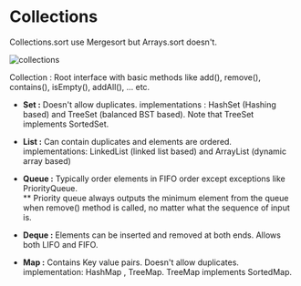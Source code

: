 # Collections

Collections.sort use Mergesort but Arrays.sort doesn't.

![collections](https://cdncontribute.geeksforgeeks.org/wp-content/uploads/java-collection.jpg)


Collection : Root interface with basic methods like add(), remove(), 
             contains(), isEmpty(), addAll(), ... etc.
 
+ **Set :** Doesn't allow duplicates.  implementations : HashSet (Hashing based) and TreeSet (balanced
      BST based). Note that TreeSet implements SortedSet.

+ **List :** Can contain duplicates and elements are ordered.
       implementations: LinkedList (linked list based) and
       ArrayList (dynamic array based)

+ **Queue :** Typically order elements in FIFO order except exceptions
        like PriorityQueue.  
        ** Priority queue always outputs the minimum element from the queue when remove() method is called, no matter what the sequence of input is.

+ **Deque :** Elements can be inserted and removed at both ends. Allows
        both LIFO and FIFO. 

+ **Map :** Contains Key value pairs. Doesn't allow duplicates. implementation:  HashMap , TreeMap. 
      TreeMap implements SortedMap.    